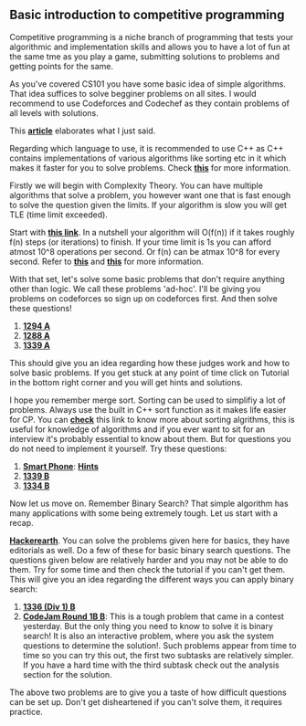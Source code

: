 ## Basic introduction to competitive programming

Competitive programming is a niche branch of programming that tests your algorithmic and implementation skills and allows you to have a lot of fun at the same tme as you play a game, submitting solutions to problems and getting points for the same.

As you've covered CS101 you have some basic idea of simple algorithms. That idea suffices to solve begginer problems on all sites. I would recommend to use Codeforces and Codechef as they contain problems of all levels with solutions.

This [**article**]( https://medium.com/techatucla/introduction-to-competitive-programming-3dca32e5f9a0 ) 
elaborates what I just said.

Regarding which language to use, it is recommended to use C++ as C++ contains implementations of various algorithms like sorting etc in it which makes it faster for you to solve problems. Check [**this**](https://www.topcoder.com/community/competitive-programming/tutorials/power-up-c-with-the-standard-template-library-part-1/) for more information.

Firstly we will begin with Complexity Theory. You can have multiple algorithms that solve a problem, you however want one that is fast enough to solve the question given the limits. If your algorithm is slow you will get TLE (time limit exceeded).

Start with [**this link**](https://www.hackerearth.com/practice/basic-programming/complexity-analysis/time-and-space-complexity/tutorial/). In a nutshell your algorithm will O(f(n)) if it takes roughly f(n) steps (or iterations) to finish. If your time limit is 1s you can afford atmost 10^8 operations per second. Or f(n) can be atmax 10^8 for every second.
Refer to [**this**](https://www.geeksforgeeks.org/knowing-the-complexity-in-competitive-programming/) and [**this**](https://drive.google.com/file/d/0B-W-TWxgtybGd3dFUzg1OHNsM2M/view?usp=drive_open) for more information.

With that set, let's solve some basic problems that don't require anything other than logic. We call these problems 'ad-hoc'. I'll be giving you problems on codeforces so sign up on codeforces first. And then solve these questions!

1. [**1294 A**](https://codeforces.com/contest/1294/problem/A)
2. [**1288 A**](https://codeforces.com/contest/1288/problem/A)
3. [**1339 A**](https://codeforces.com/contest/1339/problem/A)

This should give you an idea regarding how these judges work and how to solve basic problems. If you get stuck at any point of time click on Tutorial in the bottom right corner and you will get hints and solutions.

I hope you remember merge sort. Sorting can be used to simplifiy a lot of problems. Always use the built in C++ sort function as it makes life easier for CP. 
You can [**check**](https://www.geeksforgeeks.org/know-sorting-algorithm-set-1-sorting-weapons-used-programming-languages/) this link to know more about sorting algrithms, this is useful for knowledge of algorithms and if you ever want to sit for an interview it's probably essential to know about them. But for questions you do not need to implement it yourself.
Try these questions:
1. [**Smart Phone**](https://www.codechef.com/ZCOPRAC/problems/ZCO14003/): [**Hints**](https://www.commonlounge.com/discussion/262748517419452a8465547f58d0a7dc)
2. [**1339 B**](https://codeforces.com/problemset/problem/1339/B)
3. [**1334 B**](https://codeforces.com/problemset/problem/1334/B)

Now let us move on. Remember Binary Search? That simple algorithm has many applications with some being extremely tough. Let us start with a recap.

[**Hackerearth**](https://www.hackerearth.com/practice/algorithms/searching/binary-search/tutorial/).
You can solve the problems given here for basics, they have editorials as well. Do a few of these for basic binary search questions.
The questions given below are relatively harder and you may not be able to do them. Try for some time and then check the tutorial if you can't get them. This will give you an idea regarding the different ways you can apply binary search:
1. [**1336 (Div 1) B**](https://codeforces.com/problemset/problem/1336/B)
2. [**CodeJam Round 1B B**](https://codingcompetitions.withgoogle.com/codejam/round/000000000019fef2/00000000002d5b63): This is a tough problem that came in a contest yesterday. But the only thing you need to know to solve it is binary search! It is also an interactive problem, where you ask the system questions to determine the solution!. Such problems appear from time to time so you can try this out, the first two subtasks are relatively simpler. If you have a hard time with the third subtask check out the analysis section for the solution.

The above two problems are to give you a taste of how difficult questions can be set up. Don't get disheartened if you can't solve them, it requires practice.
